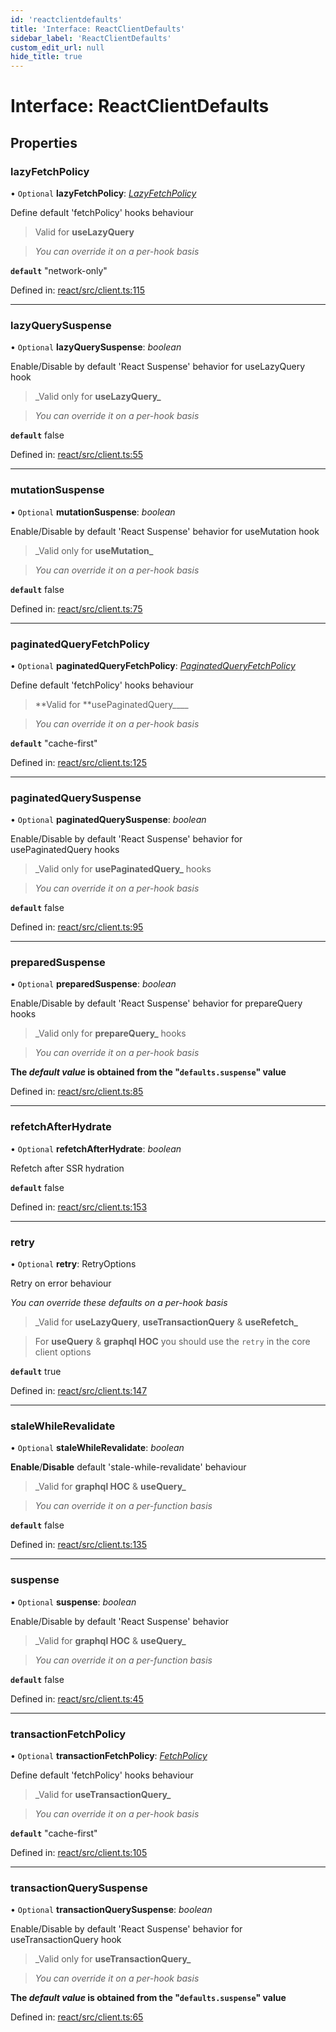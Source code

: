 ```yaml
---
id: 'reactclientdefaults'
title: 'Interface: ReactClientDefaults'
sidebar_label: 'ReactClientDefaults'
custom_edit_url: null
hide_title: true
---
```


# Interface: ReactClientDefaults

## Properties

### lazyFetchPolicy

• `Optional` **lazyFetchPolicy**: [_LazyFetchPolicy_](../modules.md#lazyfetchpolicy)

Define default 'fetchPolicy' hooks behaviour

> Valid for **useLazyQuery**

> _You can override it on a per-hook basis_

**`default`** "network-only"

Defined in: [react/src/client.ts:115](https://github.com/gqless/gqless/blob/master/packages/react/src/client.ts#L115)

---

### lazyQuerySuspense

• `Optional` **lazyQuerySuspense**: _boolean_

Enable/Disable by default 'React Suspense' behavior for useLazyQuery hook

> \_Valid only for **useLazyQuery\_**

> _You can override it on a per-hook basis_

**`default`** false

Defined in: [react/src/client.ts:55](https://github.com/gqless/gqless/blob/master/packages/react/src/client.ts#L55)

---

### mutationSuspense

• `Optional` **mutationSuspense**: _boolean_

Enable/Disable by default 'React Suspense' behavior for useMutation hook

> \_Valid only for **useMutation\_**

> _You can override it on a per-hook basis_

**`default`** false

Defined in: [react/src/client.ts:75](https://github.com/gqless/gqless/blob/master/packages/react/src/client.ts#L75)

---

### paginatedQueryFetchPolicy

• `Optional` **paginatedQueryFetchPolicy**: [_PaginatedQueryFetchPolicy_](../modules.md#paginatedqueryfetchpolicy)

Define default 'fetchPolicy' hooks behaviour

> **Valid for **usePaginatedQuery\_\_\_\_

> _You can override it on a per-hook basis_

**`default`** "cache-first"

Defined in: [react/src/client.ts:125](https://github.com/gqless/gqless/blob/master/packages/react/src/client.ts#L125)

---

### paginatedQuerySuspense

• `Optional` **paginatedQuerySuspense**: _boolean_

Enable/Disable by default 'React Suspense' behavior for usePaginatedQuery hooks

> \_Valid only for **usePaginatedQuery\_** hooks

> _You can override it on a per-hook basis_

**`default`** false

Defined in: [react/src/client.ts:95](https://github.com/gqless/gqless/blob/master/packages/react/src/client.ts#L95)

---

### preparedSuspense

• `Optional` **preparedSuspense**: _boolean_

Enable/Disable by default 'React Suspense' behavior for prepareQuery hooks

> \_Valid only for **prepareQuery\_** hooks

> _You can override it on a per-hook basis_

**The _default value_ is obtained from the "`defaults.suspense`" value**

Defined in: [react/src/client.ts:85](https://github.com/gqless/gqless/blob/master/packages/react/src/client.ts#L85)

---

### refetchAfterHydrate

• `Optional` **refetchAfterHydrate**: _boolean_

Refetch after SSR hydration

**`default`** false

Defined in: [react/src/client.ts:153](https://github.com/gqless/gqless/blob/master/packages/react/src/client.ts#L153)

---

### retry

• `Optional` **retry**: RetryOptions

Retry on error behaviour

_You can override these defaults on a per-hook basis_

> \_Valid for **useLazyQuery**, **useTransactionQuery** & **useRefetch\_**

> For **useQuery** & **graphql HOC** you should use the `retry` in the core client options

**`default`** true

Defined in: [react/src/client.ts:147](https://github.com/gqless/gqless/blob/master/packages/react/src/client.ts#L147)

---

### staleWhileRevalidate

• `Optional` **staleWhileRevalidate**: _boolean_

**Enable**/**Disable** default 'stale-while-revalidate' behaviour

> \_Valid for **graphql HOC** & **useQuery\_**

> _You can override it on a per-function basis_

**`default`** false

Defined in: [react/src/client.ts:135](https://github.com/gqless/gqless/blob/master/packages/react/src/client.ts#L135)

---

### suspense

• `Optional` **suspense**: _boolean_

Enable/Disable by default 'React Suspense' behavior

> \_Valid for **graphql HOC** & **useQuery\_**

> _You can override it on a per-function basis_

**`default`** false

Defined in: [react/src/client.ts:45](https://github.com/gqless/gqless/blob/master/packages/react/src/client.ts#L45)

---

### transactionFetchPolicy

• `Optional` **transactionFetchPolicy**: [_FetchPolicy_](../modules.md#fetchpolicy)

Define default 'fetchPolicy' hooks behaviour

> \_Valid for **useTransactionQuery\_**

> _You can override it on a per-hook basis_

**`default`** "cache-first"

Defined in: [react/src/client.ts:105](https://github.com/gqless/gqless/blob/master/packages/react/src/client.ts#L105)

---

### transactionQuerySuspense

• `Optional` **transactionQuerySuspense**: _boolean_

Enable/Disable by default 'React Suspense' behavior for useTransactionQuery hook

> \_Valid only for **useTransactionQuery\_**

> _You can override it on a per-hook basis_

**The _default value_ is obtained from the "`defaults.suspense`" value**

Defined in: [react/src/client.ts:65](https://github.com/gqless/gqless/blob/master/packages/react/src/client.ts#L65)
